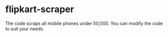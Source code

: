 # flipkart-scraper
The code scraps all mobile phones under 50,000.
You can modify the code to suit your needs.

